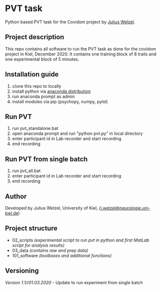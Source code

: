 # PVT task
Python based PVT task for the Covidom project by [Julius Welzel](j.welzel@neurologie.uni-kiel.de).

## Project description
This repo contains all software to run the PVT task as done for the covidom project in Kiel, December 2020. It contains one training block of 8 trails and one experimental block of 5 minutes.<br>

## Installation guide
1. clone this repo to locally
2. install python via [anaconda distribution](https://www.anaconda.com/products/individual)
3. run anaconda prompt as admin
4. install modules via pip (psychopy, numpy, pylsl)

## Run PVT
1. run pvt_standalone.bat
2. open anaconda prompt and run "python pvt.py" in local directory
3. enter participant id in Lab recorder and start recording
4. end recording

## Run PVT from single batch
1. run pvt_all.bat
2. enter participant id in Lab recorder and start recording
3. end recording

## Author
Developed by Julius Welzel, University of Kiel, (j.welzel@neurologie.uni-kiel.de) <br>

## Project structure
* 02_scripts *(experimental script to run pvt in python and first MatLab script for analysis results)*
* 03_data *(contains raw and prep data)*
* 101_software *(toolboxes and additional functions)*

## Versioning
*Version 1.1//01.03.2020* - Update to run experiment from single batch

